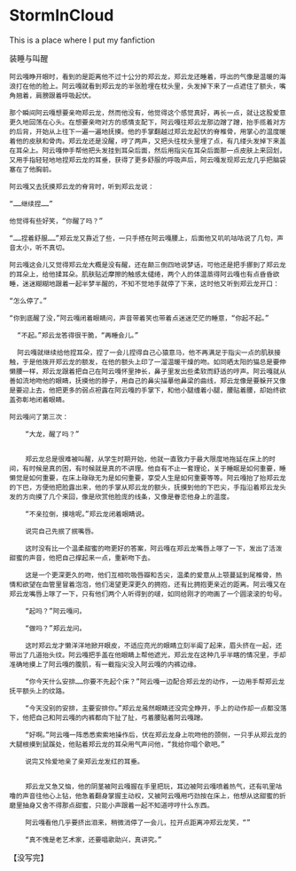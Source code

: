 # StormInCloud
This is a place where I put my fanfiction

装睡与叫醒

    阿云嘎睁开眼时，看到的是距离他不过十公分的郑云龙，郑云龙还睡着，呼出的气像是温暖的海浪打在他的脸上。阿云嘎就看到郑云龙的半张脸埋在枕头里，头发掉下来了一点遮住了额头，嘴角翘着，肩膀跟着呼吸起伏。

    那个瞬间阿云嘎想要亲吻郑云龙，然而他没有，他觉得这个感觉真好，再长一点，就让这股爱意更久地回荡在心头。在想要亲吻对方的感情支配下，阿云嘎往郑云龙那边蹭了蹭，抬手揽着对方的后背，开始从上往下一遍一遍地抚摸。他的手掌翻越过郑云龙起伏的脊椎骨，用掌心的温度暖着他的皮肤和骨肉。郑云龙还是没醒，哼了两声，又把头往枕头里埋了点，有几缕头发掉下来盖在耳朵上。阿云嘎伸手帮他把头发挂到耳朵后面，然后用指尖在耳朵后面那一点皮肤上来回划，又用手指轻轻地地捏郑云龙的耳垂，获得了更多舒服的呼吸声后，阿云嘎发现郑云龙几乎把脑袋塞在了他胸前。

    阿云嘎又去抚摸郑云龙的脊背时，听到郑云龙说：

    “……继续捏……”

    他觉得有些好笑，“你醒了吗？”

    “……捏着舒服……”郑云龙又靠近了些，一只手搭在阿云嘎腰上，后面他又叽叽咕咕说了几句，声音太小，听不真切。

    阿云嘎这会儿又觉得郑云龙大概是没有醒，还在颠三倒四地说梦话，可他还是把手挪到了郑云龙的耳朵上，给他揉耳朵。肌肤贴近摩擦的触感太缱绻，两个人的体温蒸得阿云嘎也有点昏昏欲睡，迷迷糊糊地跟着一起半梦半醒的，不知不觉地手就停了下来，这时他又听到郑云龙开口：

    “怎么停了。”

    “你到底醒了没，”阿云嘎闭着眼睛问，声音带着笑也带着点迷迷茫茫的睡意，“你起不起。”
   
	  “不起。”郑云龙答得很干脆，“再睡会儿。”
   
	  阿云嘎就继续给他捏耳朵，捏了一会儿捏得自己心猿意马，他不再满足于指尖一点的肌肤接触，于是他拨开郑云龙的额发，在他的额头上印了一溜温暖干燥的吻。如同晒太阳的猫总是要伸懒腰一样，郑云龙跟着把自己在阿云嘎怀里抻长，鼻子里发出些柔软而舒适的哼声。阿云嘎就从善如流地吻他的眼睛，抚摸他的脖子，用自己的鼻尖描摹他鼻梁的曲线，郑云龙像是要躲开又像是要迎上去，他把更多的弱点袒露在阿云嘎的手掌下，和他小腿缠着小腿，腰贴着腰，却始终欲盖弥彰地闭着眼睛。

    阿云嘎问了第三次：
		
		“大龙，醒了吗？”
		
		
		郑云龙总是很难被叫醒，从学生时期开始，他就一直致力于最大限度地拖延在床上的时间，有时候是真的困，有时候就是真的不讲理。他自有不止一套理论，关于睡眠是如何重要，睡懒觉是如何重要，在床上碌碌无为是如何重要，享受人生是如何重要等等。阿云嘎抬了抬郑云龙的下巴，方便他把脸露出来，他的手掌从郑云龙的额头，抚摸到他的下巴尖，手指沿着郑云龙头发的方向摸了几个来回，像是欣赏他脸庞的线条，又像是眷恋他身上的温度。
		
		“不亲拉倒，摸啥呢。”郑云龙闭着眼睛说。
		
		说完自己先抿了抿嘴唇。
		
		这时没有比一个温柔甜蜜的吻更好的答案，阿云嘎在郑云龙嘴唇上啄了一下，发出了活泼甜蜜的声音，他把自己撑起来一点，重新吻下去。
		
		这是一个更深更久的吻，他们互相吮吸唇瓣和舌尖，温柔的爱意从上颚蔓延到尾椎骨，热情和欲望在血管里冒着泡泡，他们渴望更深更久的拥抱，还有比拥抱更亲近的距离。阿云嘎又在郑云龙嘴唇上啄了一下，只有他们两个人听得到的啵，如同给刚才的吻画了一个圆滚滚的句号。
		
		“起吗？”阿云嘎问。
		
		“做吗？”郑云龙问。
		
		这时郑云龙才懒洋洋地掀开眼皮，不适应亮光的眼睛立刻半阖了起来，眉头挤在一起，还带出了几道抬头纹。阿云嘎把手盖在他眼睛上帮他遮光，郑云龙在这种几乎半瞎的情况里，手却准确地摸上了阿云嘎的腹肌，有一截指尖没入阿云嘎的内裤边缘。
		
		“你今天什么安排……你要不先起个床？”阿云嘎一边配合郑云龙的动作，一边用手帮郑云龙抚平额头上的纹路。
		
		“今天没别的安排，主要安排你。”郑云龙虽然眼睛还没完全睁开，手上的动作却一点都没落下，他把自己和阿云嘎的内裤都向下扯了扯，弓着腰贴着阿云嘎蹭。
		
		“好啊。”阿云嘎一阵悉悉索索地操作后，伏在郑云龙身上吮吻他的颈侧，一只手从郑云龙的大腿根摸到鼠蹊处，他贴着郑云龙的耳朵用气声问他，“我给你唱个歌吧。”
		
		说完又怜爱地亲了亲郑云龙发红的耳垂。
		
		
		郑云龙又急又恼，他的阴茎被阿云嘎握在手里把玩，耳边被阿云嘎喷着热气，还有叽里咕噜的声音往他心上钻，他急着翻身掌握主动权，又被阿云嘎用巧劲按在床上，他想从这甜蜜的折磨里抽身又舍不得那点甜蜜，只能小声跟着一起不知道哼哼什么东西。
		
		阿云嘎看他几乎要挤出泪来，稍微消停了一会儿，拉开点距离冲郑云龙笑，“”
		
		“真不愧是老艺术家，还要唱歌助兴，真讲究。”

【没写完】
